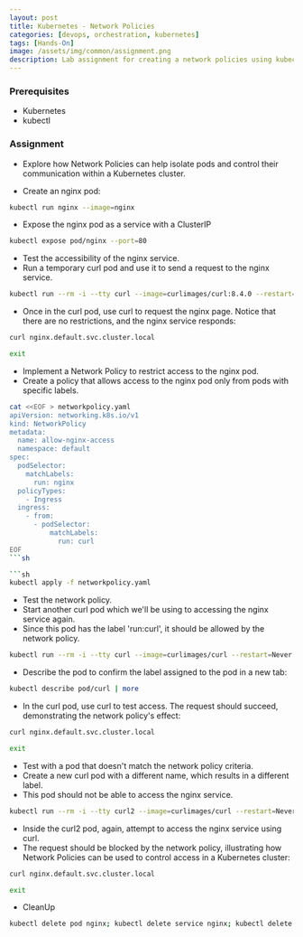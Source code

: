 ```yaml
---
layout: post
title: Kubernetes - Network Policies
categories: [devops, orchestration, kubernetes]
tags: [Hands-On]
image: /assets/img/common/assignment.png
description: Lab assignment for creating a network policies using kubectl
---
```


### Prerequisites

- Kubernetes
- kubectl

### Assignment

- Explore how Network Policies can help isolate pods and control their communication within a Kubernetes cluster.

- Create an nginx pod:

```sh
kubectl run nginx --image=nginx
```

- Expose the nginx pod as a service with a ClusterIP

```sh
kubectl expose pod/nginx --port=80
```

- Test the accessibility of the nginx service.
- Run a temporary curl pod and use it to send a request to the nginx service.

```sh
kubectl run --rm -i --tty curl --image=curlimages/curl:8.4.0 --restart=Never -- sh
```

- Once in the curl pod, use curl to request the nginx page. Notice that there are no restrictions, and the nginx service responds:

```sh
curl nginx.default.svc.cluster.local
```

```sh
exit
```

- Implement a Network Policy to restrict access to the nginx pod.
- Create a policy that allows access to the nginx pod only from pods with specific labels.

```sh
cat <<EOF > networkpolicy.yaml
apiVersion: networking.k8s.io/v1
kind: NetworkPolicy
metadata:
  name: allow-nginx-access
  namespace: default
spec:
  podSelector:
    matchLabels:
      run: nginx
  policyTypes:
    - Ingress
  ingress:
    - from:
      - podSelector:
          matchLabels:
            run: curl
EOF
```sh

```sh
kubectl apply -f networkpolicy.yaml
```

- Test the network policy.
- Start another curl pod which we'll be using to accessing the nginx service again.
- Since this pod has the label 'run:curl', it should be allowed by the network policy.

```sh
kubectl run --rm -i --tty curl --image=curlimages/curl --restart=Never -- sh
```

- Describe the pod to confirm the label assigned to the pod in a new tab:

```sh
kubectl describe pod/curl | more
```

- In the curl pod, use curl to test access. The request should succeed, demonstrating the network policy's effect:

```sh
curl nginx.default.svc.cluster.local
```

```sh
exit
```

- Test with a pod that doesn't match the network policy criteria.
- Create a new curl pod with a different name, which results in a different label.
- This pod should not be able to access the nginx service.

```sh
kubectl run --rm -i --tty curl2 --image=curlimages/curl --restart=Never -- sh
```

- Inside the curl2 pod, again, attempt to access the nginx service using curl.
- The request should be blocked by the network policy, illustrating how Network Policies can be used to control access in a Kubernetes cluster:

```sh
curl nginx.default.svc.cluster.local
```

```sh
exit
```

- CleanUp

```sh
kubectl delete pod nginx; kubectl delete service nginx; kubectl delete networkpolicy allow-nginx-access; rm -rf networkpolicy.yaml
```